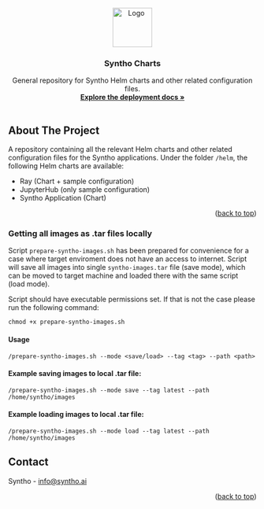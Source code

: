 <div id="top"></div>

<!-- PROJECT LOGO -->
<br />
<div align="center">
  <a href="https://github.com/github_username/repo_name">
    <img src="https://www.syntho.ai/wp-content/uploads/2021/03/cropped-Syntho_logo_wide.png" alt="Logo" height="80">
  </a>

<h3 align="center">Syntho Charts</h3>

  <p align="center">
    General repository for Syntho Helm charts and other related configuration files.
    <br />
    <a href="https://github.com/syntho-ai/syntho-docs"><strong>Explore the deployment docs »</strong></a>
    <br />
    <br />
  </p>
</div>

<!-- ABOUT THE PROJECT -->

## About The Project

A repository containing all the relevant Helm charts and other related configuration files for the Syntho applications. Under the folder `/helm`, the following Helm charts are available:

- Ray (Chart + sample configuration)
- JupyterHub (only sample configuration)
- Syntho Application (Chart)

<p align="right">(<a href="#top">back to top</a>)</p>

<!-- GETTING STARTED -->

### Getting all images as .tar files locally

Script `prepare-syntho-images.sh` has been prepared for convenience for a case where target enviroment does not have an access to internet. Script will save all images into single `syntho-images.tar` file (save mode), which can be moved to target machine and loaded there with the same script (load mode).

Script should have executable permissions set. If that is not the case please run the following command:

`chmod +x prepare-syntho-images.sh`

#### Usage
`/prepare-syntho-images.sh --mode <save/load> --tag <tag> --path <path>`

#### Example saving images to local .tar file:

`/prepare-syntho-images.sh --mode save --tag latest --path /home/syntho/images`

#### Example loading images to local .tar file:

`/prepare-syntho-images.sh --mode load --tag latest --path /home/syntho/images`

## Contact

Syntho - info@syntho.ai

<p align="right">(<a href="#top">back to top</a>)</p>
